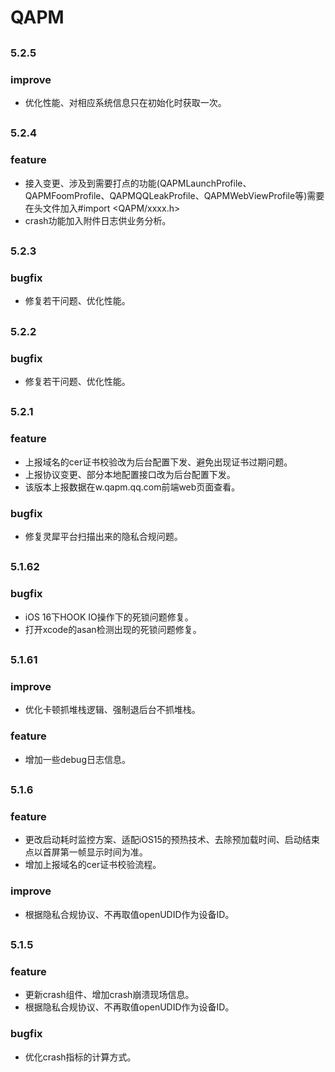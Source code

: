 # QAPM

##
### 5.2.5
### improve
-  优化性能、对相应系统信息只在初始化时获取一次。

##
### 5.2.4
### feature
-  接入变更、涉及到需要打点的功能(QAPMLaunchProfile、QAPMFoomProfile、QAPMQQLeakProfile、QAPMWebViewProfile等)需要在头文件加入#import <QAPM/xxxx.h>
-  crash功能加入附件日志供业务分析。

##
### 5.2.3
### bugfix
-  修复若干问题、优化性能。

##
### 5.2.2
### bugfix
-  修复若干问题、优化性能。

##
### 5.2.1
### feature
- 上报域名的cer证书校验改为后台配置下发、避免出现证书过期问题。
- 上报协议变更、部分本地配置接口改为后台配置下发。
- 该版本上报数据在w.qapm.qq.com前端web页面查看。

### bugfix
- 修复灵犀平台扫描出来的隐私合规问题。
 
##
### 5.1.62
### bugfix
- iOS 16下HOOK IO操作下的死锁问题修复。
- 打开xcode的asan检测出现的死锁问题修复。

##
### 5.1.61
### improve
- 优化卡顿抓堆栈逻辑、强制退后台不抓堆栈。

### feature
-  增加一些debug日志信息。
 
##
### 5.1.6
### feature
- 更改启动耗时监控方案、适配iOS15的预热技术、去除预加载时间、启动结束点以首屏第一帧显示时间为准。
- 增加上报域名的cer证书校验流程。

### improve
- 根据隐私合规协议、不再取值openUDID作为设备ID。

##
### 5.1.5
### feature
- 更新crash组件、增加crash崩溃现场信息。
- 根据隐私合规协议、不再取值openUDID作为设备ID。

### bugfix
- 优化crash指标的计算方式。
